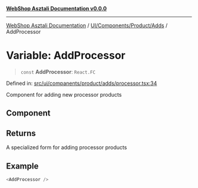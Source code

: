 [**WebShop Asztali Documentation v0.0.0**](../../../../../README.md)

***

[WebShop Asztali Documentation](../../../../../modules.md) / [UI/Components/Product/Adds](../README-6.md) / AddProcessor

# Variable: AddProcessor

> `const` **AddProcessor**: `React.FC`

Defined in: [src/ui/companents/product/adds/processor.tsx:34](https://github.com/yourusername/webshop_asztali/blob/6cd6b8ff5f7d5531f80a92ddbde9cd7ab8ecd569/src/ui/companents/product/adds/processor.tsx#L34)

Component for adding new processor products

## Component

## Returns

A specialized form for adding processor products

## Example

```ts
<AddProcessor />
```
